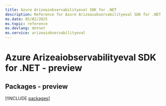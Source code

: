 ```yaml
---
title: Azure Arizeaiobservabilityeval SDK for .NET
description: Reference for Azure Arizeaiobservabilityeval SDK for .NET
ms.date: 05/02/2025
ms.topic: reference
ms.devlang: dotnet
ms.service: arizeaiobservabilityeval
---
```

# Azure Arizeaiobservabilityeval SDK for .NET - preview
## Packages - preview
[!INCLUDE [packages](arizeaiobservabilityeval-index.md)]
